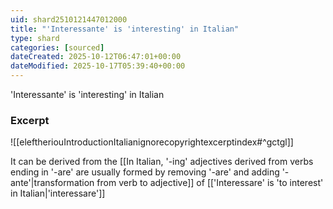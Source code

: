 ```yaml
---
uid: shard2510121447012000
title: "'Interessante' is 'interesting' in Italian"
type: shard
categories: [sourced]
dateCreated: 2025-10-12T06:47:01+00:00
dateModified: 2025-10-17T05:39:40+00:00
---
```

'Interessante' is 'interesting' in Italian
### Excerpt
![[eleftheriouIntroductionItalianignorecopyrightexcerptindex#^gctgl]]

It can be derived from the [[In Italian, '-ing' adjectives derived from verbs ending in '-are' are usually formed by removing '-are' and adding '-ante'|transformation from verb to adjective]] of [['Interessare' is 'to interest' in Italian|'interessare']]